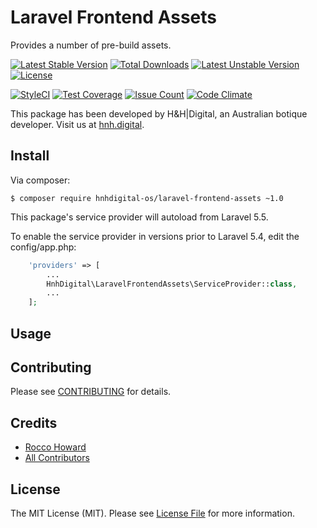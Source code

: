 # Laravel Frontend Assets

Provides a number of pre-build assets.

[![Latest Stable Version](https://poser.pugx.org/hnhdigital-os/laravel-frontend-assets/v/stable.svg)](https://packagist.org/packages/hnhdigital-os/laravel-frontend-assets) [![Total Downloads](https://poser.pugx.org/hnhdigital-os/laravel-frontend-assets/downloads.svg)](https://packagist.org/packages/hnhdigital-os/laravel-frontend-assets) [![Latest Unstable Version](https://poser.pugx.org/hnhdigital-os/laravel-frontend-assets/v/unstable.svg)](https://packagist.org/packages/hnhdigital-os/laravel-frontend-assets) [![License](https://poser.pugx.org/hnhdigital-os/laravel-frontend-assets/license.svg)](https://packagist.org/packages/hnhdigital-os/laravel-frontend-assets)

[![StyleCI](https://styleci.io/repos/53318243/shield?branch=master)](https://styleci.io/repos/53318243) [![Test Coverage](https://codeclimate.com/github/hnhdigital-os/laravel-frontend-assets/badges/coverage.svg)](https://codeclimate.com/github/hnhdigital-os/laravel-frontend-assets/coverage) [![Issue Count](https://codeclimate.com/github/hnhdigital-os/laravel-frontend-assets/badges/issue_count.svg)](https://codeclimate.com/github/hnhdigital-os/laravel-frontend-assets) [![Code Climate](https://codeclimate.com/github/hnhdigital-os/laravel-frontend-assets/badges/gpa.svg)](https://codeclimate.com/github/hnhdigital-os/laravel-frontend-assets) 

This package has been developed by H&H|Digital, an Australian botique developer. Visit us at [hnh.digital](http://hnh.digital).

## Install

Via composer:

`$ composer require hnhdigital-os/laravel-frontend-assets ~1.0`

This package's service provider will autoload from Laravel 5.5.

To enable the service provider in versions prior to Laravel 5.4, edit the config/app.php:

```php
    'providers' => [
        ...
        HnhDigital\LaravelFrontendAssets\ServiceProvider::class,
        ...
    ];
```

## Usage



## Contributing

Please see [CONTRIBUTING](https://github.com/hnhdigital-os/laravel-frontend-assets/blob/master/CONTRIBUTING.md) for details.

## Credits

* [Rocco Howard](https://github.com/RoccoHoward)
* [All Contributors](https://github.com/hnhdigital-os/laravel-frontend-assets/contributors)

## License

The MIT License (MIT). Please see [License File](https://github.com/hnhdigital-os/laravel-frontend-assets/blob/master/LICENSE) for more information.
